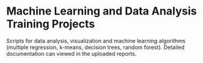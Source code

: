 # Machine Learning and Data Analysis Training Projects
Scripts for data analysis, visualization and machine learning algorithms (multiple regression, k-means, decision trees, random forest). Detailed documentation can viewed in the uploaded reports.  
